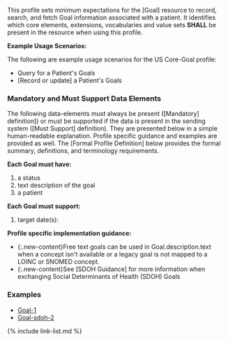 
This profile sets minimum expectations for the [Goal] resource to record, search, and fetch Goal information associated with a patient. It identifies which core elements, extensions, vocabularies and value sets **SHALL** be present in the resource when using this profile.

**Example Usage Scenarios:**

The following are example usage scenarios for the US Core-Goal profile:

-   Query for a Patient's Goals
-   [Record or update] a Patient's Goals


### Mandatory and Must Support Data Elements


The following data-elements must always be present ([Mandatory] definition]) or must be supported if the data is present in the sending system ([Must Support] definition). They are presented below in a simple human-readable explanation.  Profile specific guidance and examples are provided as well.  The [Formal Profile Definition] below provides the  formal summary, definitions, and  terminology requirements.  

**Each Goal must have:**

1.  a status
1.  text description of the goal
1.  a patient

**Each Goal must support:**

1. target date(s):

**Profile specific implementation guidance:**
- {:.new-content}Free text goals can be used in Goal.description.text when a concept isn't available or a legacy goal is not mapped to a LOINC or SNOMED concept.
-  {:.new-content}See [SDOH Guidance] for more information when exchanging Social Determinants of Health (SDOH) Goals

### Examples

- [Goal-1](Goal-goal-1.html)
- [Goal-sdoh-2](Goal-goal-sdoh-2.html)

{% include link-list.md %}
